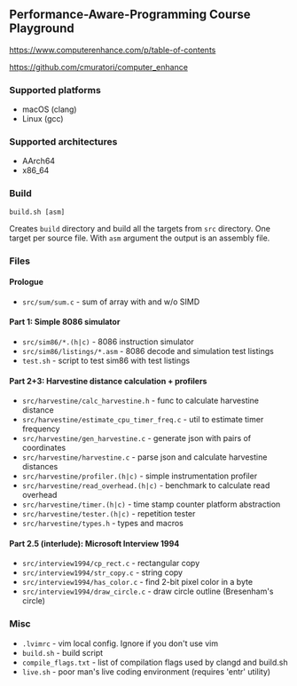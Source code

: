 ## Performance-Aware-Programming Course Playground
https://www.computerenhance.com/p/table-of-contents

https://github.com/cmuratori/computer_enhance

### Supported platforms
- macOS (clang)
- Linux (gcc)

### Supported architectures
- AArch64
- x86_64

### Build
```
build.sh [asm]
```
Creates `build` directory and build all the targets from `src` directory. One
target per source file. With `asm` argument the output is an assembly file.

### Files
#### Prologue
- `src/sum/sum.c` - sum of array with and w/o SIMD

#### Part 1: Simple 8086 simulator
- `src/sim86/*.(h|c)` - 8086 instruction simulator
- `src/sim86/listings/*.asm` - 8086 decode and simulation test listings
- `test.sh` - script to test sim86 with test listings

#### Part 2+3: Harvestine distance calculation + profilers
- `src/harvestine/calc_harvestine.h` - func to calculate harvestine distance
- `src/harvestine/estimate_cpu_timer_freq.c` - util to estimate timer frequency
- `src/harvestine/gen_harvestine.c` - generate json with pairs of coordinates
- `src/harvestine/harvestine.c` - parse json and calculate harvestine distances
- `src/harvestine/profiler.(h|c)` - simple instrumentation profiler
- `src/harvestine/read_overhead.(h|c)` - benchmark to calculate read overhead
- `src/harvestine/timer.(h|c)` - time stamp counter platform abstraction
- `src/harvestine/tester.(h|c)` - repetition tester
- `src/harvestine/types.h` - types and macros

#### Part 2.5 (interlude): Microsoft Interview 1994
- `src/interview1994/cp_rect.c` - rectangular copy
- `src/interview1994/str_copy.c` - string copy
- `src/interview1994/has_color.c` - find 2-bit pixel color in a byte
- `src/interview1994/draw_circle.c` - draw circle outline (Bresenham's circle)

### Misc
- `.lvimrc` - vim local config. Ignore if you don't use vim
- `build.sh` - build script
- `compile_flags.txt` - list of compilation flags used by clangd and build.sh
- `live.sh` - poor man's live coding environment (requires 'entr' utility)
